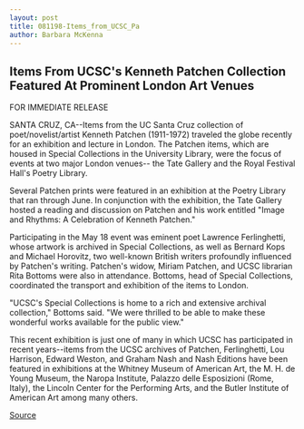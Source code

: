 ```yaml
---
layout: post
title: 081198-Items_from_UCSC_Pa
author: Barbara McKenna
---
```


## Items From UCSC's Kenneth Patchen Collection Featured At Prominent London Art Venues

FOR IMMEDIATE RELEASE

SANTA CRUZ, CA--Items from the UC Santa Cruz collection of poet/novelist/artist Kenneth Patchen (1911-1972) traveled the globe recently for an exhibition and lecture in London. The Patchen items, which are housed in Special Collections in the University Library, were the focus of events at two major London venues-- the Tate Gallery and the Royal Festival Hall's Poetry Library.

Several Patchen prints were featured in an exhibition at the Poetry Library that ran through June. In conjunction with the exhibition, the Tate Gallery hosted a reading and discussion on Patchen and his work entitled "Image and Rhythms: A Celebration of Kenneth Patchen."

Participating in the May 18 event was eminent poet Lawrence Ferlinghetti, whose artwork is archived in Special Collections, as well as Bernard Kops and Michael Horovitz, two well-known British writers profoundly influenced by Patchen's writing. Patchen's widow, Miriam Patchen, and UCSC librarian Rita Bottoms were also in attendance. Bottoms, head of Special Collections, coordinated the transport and exhibition of the items to London.

"UCSC's Special Collections is home to a rich and extensive archival collection," Bottoms said. "We were thrilled to be able to make these wonderful works available for the public view."

This recent exhibition is just one of many in which UCSC has participated in recent years--items from the UCSC archives of Patchen, Ferlinghetti, Lou Harrison, Edward Weston, and Graham Nash and Nash Editions have been featured in exhibitions at the Whitney Museum of American Art, the M. H. de Young Museum, the Naropa Institute, Palazzo delle Esposizioni (Rome, Italy), the Lincoln Center for the Performing Arts, and the Butler Institute of American Art among many others.

[Source](http://www1.ucsc.edu/news_events/press_releases/archive/98-99/08-98/081198-Items_from_UCSC_Pa.html "Permalink to 081198-Items_from_UCSC_Pa")